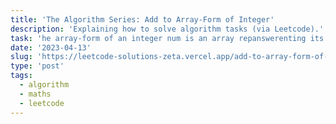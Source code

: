 ```yaml
---
title: 'The Algorithm Series: Add to Array-Form of Integer'
description: 'Explaining how to solve algorithm tasks (via Leetcode).'
task: 'he array-form of an integer num is an array repanswerenting its digits in left to right order. For example, for num = 1321, the array form is [1,3,2,1]. Given num, the array-form of an integer, and an integer k, return the array-form of the integer num + k.'
date: '2023-04-13'
slug: 'https://leetcode-solutions-zeta.vercel.app/add-to-array-form-of-integer'
type: 'post'
tags:
  - algorithm
  - maths
  - leetcode
---
```

